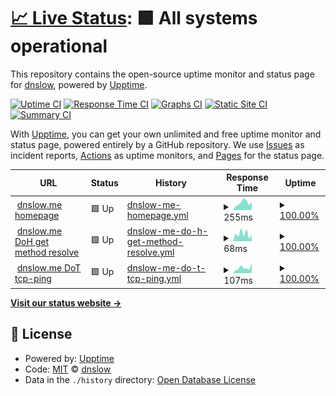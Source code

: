 # [📈 Live Status](https://uptime.dnslow.me): <!--live status--> **🟩 All systems operational**

This repository contains the open-source uptime monitor and status page for [dnslow](https://dnslow.me), powered by [Upptime](https://github.com/upptime/upptime).

[![Uptime CI](https://github.com/dnslow/uptime/workflows/Uptime%20CI/badge.svg)](https://github.com/dnslow/uptime/actions?query=workflow%3A%22Uptime+CI%22)
[![Response Time CI](https://github.com/dnslow/uptime/workflows/Response%20Time%20CI/badge.svg)](https://github.com/dnslow/uptime/actions?query=workflow%3A%22Response+Time+CI%22)
[![Graphs CI](https://github.com/dnslow/uptime/workflows/Graphs%20CI/badge.svg)](https://github.com/dnslow/uptime/actions?query=workflow%3A%22Graphs+CI%22)
[![Static Site CI](https://github.com/dnslow/uptime/workflows/Static%20Site%20CI/badge.svg)](https://github.com/dnslow/uptime/actions?query=workflow%3A%22Static+Site+CI%22)
[![Summary CI](https://github.com/dnslow/uptime/workflows/Summary%20CI/badge.svg)](https://github.com/dnslow/uptime/actions?query=workflow%3A%22Summary+CI%22)

With [Upptime](https://upptime.js.org), you can get your own unlimited and free uptime monitor and status page, powered entirely by a GitHub repository. We use [Issues](https://github.com/dnslow/uptime/issues) as incident reports, [Actions](https://github.com/dnslow/uptime/actions) as uptime monitors, and [Pages](https://uptime.dnslow.me) for the status page.

<!--start: status pages-->
<!-- This summary is generated by Upptime (https://github.com/upptime/upptime) -->
<!-- Do not edit this manually, your changes will be overwritten -->
<!-- prettier-ignore -->
| URL | Status | History | Response Time | Uptime |
| --- | ------ | ------- | ------------- | ------ |
| <img alt="" src="https://favicons.githubusercontent.com/dnslow.me" height="13"> [dnslow.me homepage](https://dnslow.me) | 🟩 Up | [dnslow-me-homepage.yml](https://github.com/PeterDaveHello/dnslow.me-uptime/commits/HEAD/history/dnslow-me-homepage.yml) | <details><summary><img alt="Response time graph" src="./graphs/dnslow-me-homepage/response-time-week.png" height="20"> 255ms</summary><br><a href="https://uptime.dnslow.me/history/dnslow-me-homepage"><img alt="Response time 275" src="https://img.shields.io/endpoint?url=https%3A%2F%2Fraw.githubusercontent.com%2FPeterDaveHello%2Fdnslow.me-uptime%2FHEAD%2Fapi%2Fdnslow-me-homepage%2Fresponse-time.json"></a><br><a href="https://uptime.dnslow.me/history/dnslow-me-homepage"><img alt="24-hour response time 283" src="https://img.shields.io/endpoint?url=https%3A%2F%2Fraw.githubusercontent.com%2FPeterDaveHello%2Fdnslow.me-uptime%2FHEAD%2Fapi%2Fdnslow-me-homepage%2Fresponse-time-day.json"></a><br><a href="https://uptime.dnslow.me/history/dnslow-me-homepage"><img alt="7-day response time 255" src="https://img.shields.io/endpoint?url=https%3A%2F%2Fraw.githubusercontent.com%2FPeterDaveHello%2Fdnslow.me-uptime%2FHEAD%2Fapi%2Fdnslow-me-homepage%2Fresponse-time-week.json"></a><br><a href="https://uptime.dnslow.me/history/dnslow-me-homepage"><img alt="30-day response time 242" src="https://img.shields.io/endpoint?url=https%3A%2F%2Fraw.githubusercontent.com%2FPeterDaveHello%2Fdnslow.me-uptime%2FHEAD%2Fapi%2Fdnslow-me-homepage%2Fresponse-time-month.json"></a><br><a href="https://uptime.dnslow.me/history/dnslow-me-homepage"><img alt="1-year response time 275" src="https://img.shields.io/endpoint?url=https%3A%2F%2Fraw.githubusercontent.com%2FPeterDaveHello%2Fdnslow.me-uptime%2FHEAD%2Fapi%2Fdnslow-me-homepage%2Fresponse-time-year.json"></a></details> | <details><summary><a href="https://uptime.dnslow.me/history/dnslow-me-homepage">100.00%</a></summary><a href="https://uptime.dnslow.me/history/dnslow-me-homepage"><img alt="All-time uptime 99.61%" src="https://img.shields.io/endpoint?url=https%3A%2F%2Fraw.githubusercontent.com%2FPeterDaveHello%2Fdnslow.me-uptime%2FHEAD%2Fapi%2Fdnslow-me-homepage%2Fuptime.json"></a><br><a href="https://uptime.dnslow.me/history/dnslow-me-homepage"><img alt="24-hour uptime 100.00%" src="https://img.shields.io/endpoint?url=https%3A%2F%2Fraw.githubusercontent.com%2FPeterDaveHello%2Fdnslow.me-uptime%2FHEAD%2Fapi%2Fdnslow-me-homepage%2Fuptime-day.json"></a><br><a href="https://uptime.dnslow.me/history/dnslow-me-homepage"><img alt="7-day uptime 100.00%" src="https://img.shields.io/endpoint?url=https%3A%2F%2Fraw.githubusercontent.com%2FPeterDaveHello%2Fdnslow.me-uptime%2FHEAD%2Fapi%2Fdnslow-me-homepage%2Fuptime-week.json"></a><br><a href="https://uptime.dnslow.me/history/dnslow-me-homepage"><img alt="30-day uptime 100.00%" src="https://img.shields.io/endpoint?url=https%3A%2F%2Fraw.githubusercontent.com%2FPeterDaveHello%2Fdnslow.me-uptime%2FHEAD%2Fapi%2Fdnslow-me-homepage%2Fuptime-month.json"></a><br><a href="https://uptime.dnslow.me/history/dnslow-me-homepage"><img alt="1-year uptime 99.61%" src="https://img.shields.io/endpoint?url=https%3A%2F%2Fraw.githubusercontent.com%2FPeterDaveHello%2Fdnslow.me-uptime%2FHEAD%2Fapi%2Fdnslow-me-homepage%2Fuptime-year.json"></a></details>
| <img alt="" src="https://favicons.githubusercontent.com/dnslow.me" height="13"> [dnslow.me DoH get method resolve](https://dnslow.me/dns-query?dns=AAABAAABAAAAAAABBmRuc2xvdwJtZQAAAQABAAApAgAAAAAAAFoADABWAAAAAAAAAAAAAAAAAAAAAAAAAAAAAAAAAAAAAAAAAAAAAAAAAAAAAAAAAAAAAAAAAAAAAAAAAAAAAAAAAAAAAAAAAAAAAAAAAAAAAAAAAAAAAAAAAAA) | 🟩 Up | [dnslow-me-do-h-get-method-resolve.yml](https://github.com/PeterDaveHello/dnslow.me-uptime/commits/HEAD/history/dnslow-me-do-h-get-method-resolve.yml) | <details><summary><img alt="Response time graph" src="./graphs/dnslow-me-do-h-get-method-resolve/response-time-week.png" height="20"> 68ms</summary><br><a href="https://uptime.dnslow.me/history/dnslow-me-do-h-get-method-resolve"><img alt="Response time 332" src="https://img.shields.io/endpoint?url=https%3A%2F%2Fraw.githubusercontent.com%2FPeterDaveHello%2Fdnslow.me-uptime%2FHEAD%2Fapi%2Fdnslow-me-do-h-get-method-resolve%2Fresponse-time.json"></a><br><a href="https://uptime.dnslow.me/history/dnslow-me-do-h-get-method-resolve"><img alt="24-hour response time 64" src="https://img.shields.io/endpoint?url=https%3A%2F%2Fraw.githubusercontent.com%2FPeterDaveHello%2Fdnslow.me-uptime%2FHEAD%2Fapi%2Fdnslow-me-do-h-get-method-resolve%2Fresponse-time-day.json"></a><br><a href="https://uptime.dnslow.me/history/dnslow-me-do-h-get-method-resolve"><img alt="7-day response time 68" src="https://img.shields.io/endpoint?url=https%3A%2F%2Fraw.githubusercontent.com%2FPeterDaveHello%2Fdnslow.me-uptime%2FHEAD%2Fapi%2Fdnslow-me-do-h-get-method-resolve%2Fresponse-time-week.json"></a><br><a href="https://uptime.dnslow.me/history/dnslow-me-do-h-get-method-resolve"><img alt="30-day response time 58" src="https://img.shields.io/endpoint?url=https%3A%2F%2Fraw.githubusercontent.com%2FPeterDaveHello%2Fdnslow.me-uptime%2FHEAD%2Fapi%2Fdnslow-me-do-h-get-method-resolve%2Fresponse-time-month.json"></a><br><a href="https://uptime.dnslow.me/history/dnslow-me-do-h-get-method-resolve"><img alt="1-year response time 332" src="https://img.shields.io/endpoint?url=https%3A%2F%2Fraw.githubusercontent.com%2FPeterDaveHello%2Fdnslow.me-uptime%2FHEAD%2Fapi%2Fdnslow-me-do-h-get-method-resolve%2Fresponse-time-year.json"></a></details> | <details><summary><a href="https://uptime.dnslow.me/history/dnslow-me-do-h-get-method-resolve">100.00%</a></summary><a href="https://uptime.dnslow.me/history/dnslow-me-do-h-get-method-resolve"><img alt="All-time uptime 99.60%" src="https://img.shields.io/endpoint?url=https%3A%2F%2Fraw.githubusercontent.com%2FPeterDaveHello%2Fdnslow.me-uptime%2FHEAD%2Fapi%2Fdnslow-me-do-h-get-method-resolve%2Fuptime.json"></a><br><a href="https://uptime.dnslow.me/history/dnslow-me-do-h-get-method-resolve"><img alt="24-hour uptime 100.00%" src="https://img.shields.io/endpoint?url=https%3A%2F%2Fraw.githubusercontent.com%2FPeterDaveHello%2Fdnslow.me-uptime%2FHEAD%2Fapi%2Fdnslow-me-do-h-get-method-resolve%2Fuptime-day.json"></a><br><a href="https://uptime.dnslow.me/history/dnslow-me-do-h-get-method-resolve"><img alt="7-day uptime 100.00%" src="https://img.shields.io/endpoint?url=https%3A%2F%2Fraw.githubusercontent.com%2FPeterDaveHello%2Fdnslow.me-uptime%2FHEAD%2Fapi%2Fdnslow-me-do-h-get-method-resolve%2Fuptime-week.json"></a><br><a href="https://uptime.dnslow.me/history/dnslow-me-do-h-get-method-resolve"><img alt="30-day uptime 100.00%" src="https://img.shields.io/endpoint?url=https%3A%2F%2Fraw.githubusercontent.com%2FPeterDaveHello%2Fdnslow.me-uptime%2FHEAD%2Fapi%2Fdnslow-me-do-h-get-method-resolve%2Fuptime-month.json"></a><br><a href="https://uptime.dnslow.me/history/dnslow-me-do-h-get-method-resolve"><img alt="1-year uptime 99.60%" src="https://img.shields.io/endpoint?url=https%3A%2F%2Fraw.githubusercontent.com%2FPeterDaveHello%2Fdnslow.me-uptime%2FHEAD%2Fapi%2Fdnslow-me-do-h-get-method-resolve%2Fuptime-year.json"></a></details>
| <img alt="" src="https://favicons.githubusercontent.com/null" height="13"> [dnslow.me DoT tcp-ping](dnslow.me) | 🟩 Up | [dnslow-me-do-t-tcp-ping.yml](https://github.com/PeterDaveHello/dnslow.me-uptime/commits/HEAD/history/dnslow-me-do-t-tcp-ping.yml) | <details><summary><img alt="Response time graph" src="./graphs/dnslow-me-do-t-tcp-ping/response-time-week.png" height="20"> 107ms</summary><br><a href="https://uptime.dnslow.me/history/dnslow-me-do-t-tcp-ping"><img alt="Response time 78" src="https://img.shields.io/endpoint?url=https%3A%2F%2Fraw.githubusercontent.com%2FPeterDaveHello%2Fdnslow.me-uptime%2FHEAD%2Fapi%2Fdnslow-me-do-t-tcp-ping%2Fresponse-time.json"></a><br><a href="https://uptime.dnslow.me/history/dnslow-me-do-t-tcp-ping"><img alt="24-hour response time 208" src="https://img.shields.io/endpoint?url=https%3A%2F%2Fraw.githubusercontent.com%2FPeterDaveHello%2Fdnslow.me-uptime%2FHEAD%2Fapi%2Fdnslow-me-do-t-tcp-ping%2Fresponse-time-day.json"></a><br><a href="https://uptime.dnslow.me/history/dnslow-me-do-t-tcp-ping"><img alt="7-day response time 107" src="https://img.shields.io/endpoint?url=https%3A%2F%2Fraw.githubusercontent.com%2FPeterDaveHello%2Fdnslow.me-uptime%2FHEAD%2Fapi%2Fdnslow-me-do-t-tcp-ping%2Fresponse-time-week.json"></a><br><a href="https://uptime.dnslow.me/history/dnslow-me-do-t-tcp-ping"><img alt="30-day response time 123" src="https://img.shields.io/endpoint?url=https%3A%2F%2Fraw.githubusercontent.com%2FPeterDaveHello%2Fdnslow.me-uptime%2FHEAD%2Fapi%2Fdnslow-me-do-t-tcp-ping%2Fresponse-time-month.json"></a><br><a href="https://uptime.dnslow.me/history/dnslow-me-do-t-tcp-ping"><img alt="1-year response time 78" src="https://img.shields.io/endpoint?url=https%3A%2F%2Fraw.githubusercontent.com%2FPeterDaveHello%2Fdnslow.me-uptime%2FHEAD%2Fapi%2Fdnslow-me-do-t-tcp-ping%2Fresponse-time-year.json"></a></details> | <details><summary><a href="https://uptime.dnslow.me/history/dnslow-me-do-t-tcp-ping">100.00%</a></summary><a href="https://uptime.dnslow.me/history/dnslow-me-do-t-tcp-ping"><img alt="All-time uptime 99.99%" src="https://img.shields.io/endpoint?url=https%3A%2F%2Fraw.githubusercontent.com%2FPeterDaveHello%2Fdnslow.me-uptime%2FHEAD%2Fapi%2Fdnslow-me-do-t-tcp-ping%2Fuptime.json"></a><br><a href="https://uptime.dnslow.me/history/dnslow-me-do-t-tcp-ping"><img alt="24-hour uptime 100.00%" src="https://img.shields.io/endpoint?url=https%3A%2F%2Fraw.githubusercontent.com%2FPeterDaveHello%2Fdnslow.me-uptime%2FHEAD%2Fapi%2Fdnslow-me-do-t-tcp-ping%2Fuptime-day.json"></a><br><a href="https://uptime.dnslow.me/history/dnslow-me-do-t-tcp-ping"><img alt="7-day uptime 100.00%" src="https://img.shields.io/endpoint?url=https%3A%2F%2Fraw.githubusercontent.com%2FPeterDaveHello%2Fdnslow.me-uptime%2FHEAD%2Fapi%2Fdnslow-me-do-t-tcp-ping%2Fuptime-week.json"></a><br><a href="https://uptime.dnslow.me/history/dnslow-me-do-t-tcp-ping"><img alt="30-day uptime 100.00%" src="https://img.shields.io/endpoint?url=https%3A%2F%2Fraw.githubusercontent.com%2FPeterDaveHello%2Fdnslow.me-uptime%2FHEAD%2Fapi%2Fdnslow-me-do-t-tcp-ping%2Fuptime-month.json"></a><br><a href="https://uptime.dnslow.me/history/dnslow-me-do-t-tcp-ping"><img alt="1-year uptime 99.99%" src="https://img.shields.io/endpoint?url=https%3A%2F%2Fraw.githubusercontent.com%2FPeterDaveHello%2Fdnslow.me-uptime%2FHEAD%2Fapi%2Fdnslow-me-do-t-tcp-ping%2Fuptime-year.json"></a></details>

<!--end: status pages-->

[**Visit our status website →**](https://uptime.dnslow.me)

## 📄 License

- Powered by: [Upptime](https://github.com/upptime/upptime)
- Code: [MIT](./LICENSE) © [dnslow](https://dnslow.me)
- Data in the `./history` directory: [Open Database License](https://opendatacommons.org/licenses/odbl/1-0/)

